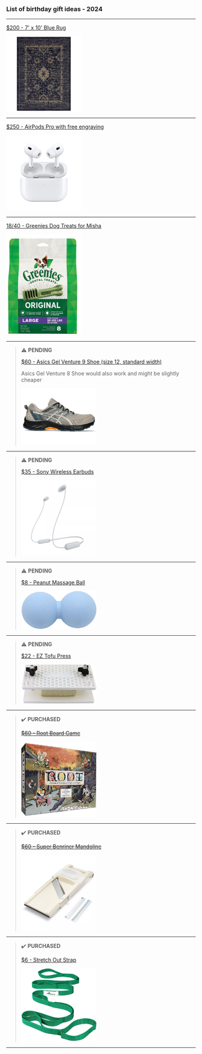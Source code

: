 ### List of birthday gift ideas - 2024

<hr />

[$200 - 7' x 10' Blue Rug](https://www.target.com/p/vintage-distressed-rug-threshold/-/A-51295694?preselect=51169609)

<img src="./images/blue-rug.webp" alt="Blue Rug" width="200" />

<hr />

[$250 - AirPods Pro with free engraving](https://www.apple.com/airpods-pro/)

<img src="./images/airpods-pro.jpg" alt="Airpods Pro" width="200" />

<hr />

[$18/$40 - Greenies Dog Treats for Misha](https://feederspetsupply.com/greenies-original-large-dental-treats/#)

<img src="./images/greenies.png" alt="Greenies Dog Treats" width="200" />

<hr />

> ⚠️ **PENDING**
>
> [$60 - Asics Gel Venture 9 Shoe (size 12, standard width)](https://www.asics.com/us/en-us/gel-venture-9/p/ANA_1011B486-024.html?size=12&width=Standard)
>
> Asics Gel Venture 8 Shoe would also work and might be slightly cheaper
>
> <img src="./images/gel-venture-shoe.webp" alt="Asics Gel Venture Shoe" width="200"/>

<hr />

> ⚠️ **PENDING**
> 
> [$35 - Sony Wireless Earbuds](https://www.target.com/p/sony-wic100-bluetooth-wireless-in-ear-headphones/-/A-90038819?preselect=88914387#lnk=sametab)
> 
> <img src="./images/earbuds.webp" alt="Sony Wireless Earbuds" width="200" />

<hr/>

> ⚠️ **PENDING**
> 
> [$8 - Peanut Massage Ball](https://www.amazon.com/gp/product/B0BZS65QWL/ref=ox_sc_act_image_1?smid=A2HMKC83ICKFI1&psc=1)
> 
> <img src="./images/peanut-massage-ball.jpg" alt="Peanut Massage Ball" width="200" />

<hr />

> ⚠️ **PENDING**
> 
> [$22 - EZ Tofu Press](https://www.amazon.com/EZ-Tofu-Press-Removes-Texture/dp/B007LLGMG2/)
> 
> <img src="./images/tofu-press.jpg" alt="Tofu Press" width="200"/>

<hr />

> ✔️ **PURCHASED**
>
> ~~[$60 - Root Board Game](https://ledergames.com/collections/root/products/root-a-game-of-woodland-might-and-right)~~
>
> <img src="./images/root-board-game.webp" alt="Root Board Game" width="200" />

<hr />

> ✔️ **PURCHASED**
> 
> ~~[$60 - Super Benriner Mandoline](https://www.surlatable.com/super-benriner-mandoline/PRO-3166394.html)~~
> 
> <img src="./images/super-benriner-mandoline.webp" alt="Super Benriner Mandoline" width="200" />

<hr />

> ✔️ **PURCHASED**
> 
> [$6 - Stretch Out Strap](https://www.amazon.com/gp/product/B0C9LQPCW9/)
> 
> <img src="./images/stretch-out-strap.jpg" alt="Stretch Out Strap" width="200" />

<hr />
